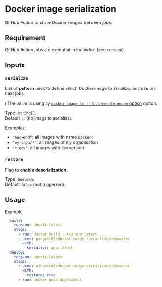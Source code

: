 # Docker image serialization

GitHub Action to share *Docker images* between *jobs*.

## Requirement

GitHub Action jobs are executed in individual (see `runs-on`)

## Inputs

### `serialize`

List of **pattern** used to define which Docker image to serialize, and use on next jobs.

:information_source: The value is using by [`docker image ls --filter=reference=` option](https://docs.docker.com/engine/reference/commandline/images/#filter-images-by-reference) option.

Type: `string[]`.  
Default `[]` (no image to serialize).

Examples:
* `"backend"`: all images with name `backend`
* `"my-orga/*"`: all images of my organisation
* `"*:dev"`: all images with `dev` version

### `restore`

Flag to **enable deserialization**.

Type: `boolean`.  
Default `false` (not triggerred).

## Usage

Example:

```yaml
  build:
    runs-on: ubuntu-latest
    steps:
      - run: docker build --tag app:latest .
      - uses: pinguet62/docker-image-serialization@master
        with:
          serialize: app:latest
  deploy:
    runs-on: ubuntu-latest
    steps:
      - uses: pinguet62/docker-image-serialization@master
        with:
          restore: true
      - run: docker push app:latest
```
